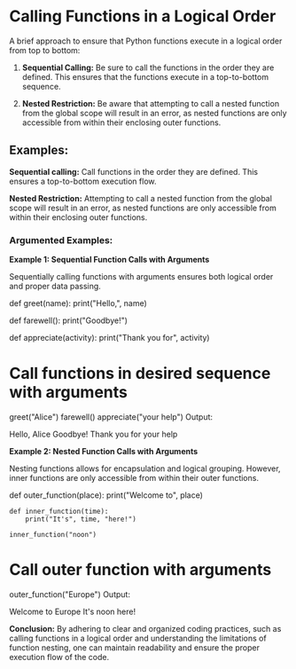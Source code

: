 # Calling Functions in a Logical Order

A brief approach to ensure that Python functions execute in a logical order from top to bottom:

1. **Sequential Calling:** Be sure to call the functions in the order they are defined. This ensures that the functions execute in a top-to-bottom sequence.

2. **Nested Restriction:** Be aware that attempting to call a nested function from the global scope will result in an error, as nested functions are only accessible from within their enclosing outer functions.

## Examples:

**Sequential calling:** Call functions in the order they are defined. This ensures a top-to-bottom execution flow.

**Nested Restriction:** Attempting to call a nested function from the global scope will result in an error, as nested functions are only accessible from within their enclosing outer functions.

### Argumented Examples:

**Example 1: Sequential Function Calls with Arguments**

Sequentially calling functions with arguments ensures both logical order and proper data passing.

def greet(name):
    print("Hello,", name)

def farewell():
    print("Goodbye!")

def appreciate(activity):
    print("Thank you for", activity)

# Call functions in desired sequence with arguments
greet("Alice")
farewell()
appreciate("your help")
Output:

Hello, Alice
Goodbye!
Thank you for your help



**Example 2: Nested Function Calls with Arguments**

Nesting functions allows for encapsulation and logical grouping. However, inner functions are only accessible from within their outer functions.

def outer_function(place):
    print("Welcome to", place)

    def inner_function(time):
        print("It's", time, "here!")

    inner_function("noon")

# Call outer function with arguments
outer_function("Europe")
Output:

Welcome to Europe
It's noon here!

**Conclusion:** By adhering to clear and organized coding practices, such as calling functions in a logical order and understanding the limitations of function nesting, one can maintain readability and ensure the proper execution flow of the code.

